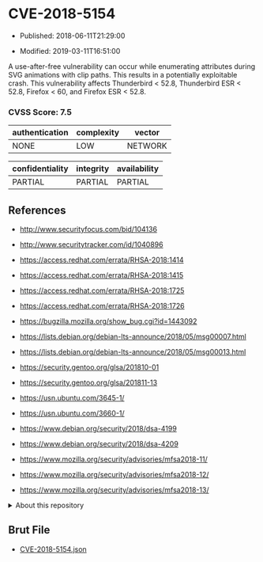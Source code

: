 # CVE-2018-5154

- Published: 2018-06-11T21:29:00

- Modified: 2019-03-11T16:51:00

A use-after-free vulnerability can occur while enumerating attributes during SVG animations with clip paths. This results in a potentially exploitable crash. This vulnerability affects Thunderbird < 52.8, Thunderbird ESR < 52.8, Firefox < 60, and Firefox ESR < 52.8.

### CVSS Score: **7.5**

| authentication | complexity | vector |
| --- | --- | --- |
| NONE | LOW | NETWORK |

| confidentiality | integrity | availability |
| --- | --- | --- |
| PARTIAL | PARTIAL | PARTIAL |

## References

* http://www.securityfocus.com/bid/104136

* http://www.securitytracker.com/id/1040896

* https://access.redhat.com/errata/RHSA-2018:1414

* https://access.redhat.com/errata/RHSA-2018:1415

* https://access.redhat.com/errata/RHSA-2018:1725

* https://access.redhat.com/errata/RHSA-2018:1726

* https://bugzilla.mozilla.org/show_bug.cgi?id=1443092

* https://lists.debian.org/debian-lts-announce/2018/05/msg00007.html

* https://lists.debian.org/debian-lts-announce/2018/05/msg00013.html

* https://security.gentoo.org/glsa/201810-01

* https://security.gentoo.org/glsa/201811-13

* https://usn.ubuntu.com/3645-1/

* https://usn.ubuntu.com/3660-1/

* https://www.debian.org/security/2018/dsa-4199

* https://www.debian.org/security/2018/dsa-4209

* https://www.mozilla.org/security/advisories/mfsa2018-11/

* https://www.mozilla.org/security/advisories/mfsa2018-12/

* https://www.mozilla.org/security/advisories/mfsa2018-13/

<details>
<summary>About this repository</summary> 

  This repository is part of the project [Live Hack CVE](https://github.com/Live-Hack-CVE). Main website can be found [www.live-hack.org](https://www.live-hack.org) 
  
  Made by [Sn0wAlice](https://github.com/Sn0wAlice) for the people that care about security and need to have a feed of the latest CVEs. Hope you enjoy it, don't forget to star the repo and follow me on [Twitter](https://twitter.com/Sn0wAlice) and [Github](https://github.com/Sn0wAlice). And that is my [personnal website](https://www.alice-snow.me/)

  - [Home Page](https://github.com/Live-Hack-CVE)
  - [Framework](https://github.com/Live-Hack-CVE/cve-framework)
  - [CVE database](https://github.com/Live-Hack-CVE/full_database)
  - [Changelog](https://github.com/Live-Hack-CVE/Changelog)
</details>

## Brut File

* [CVE-2018-5154.json](https://raw.githubusercontent.com/Live-Hack-CVE/full_database/main/cves/2018/CVE-2018-5154.json)


